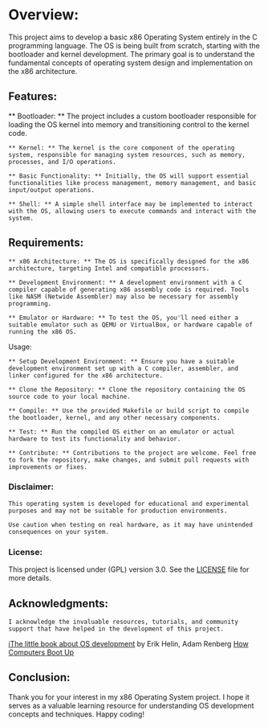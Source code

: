# Overview:

This project aims to develop a basic x86 Operating System entirely in the C programming language. The OS is being built from scratch, starting with the bootloader and kernel development. The primary goal is to understand the fundamental concepts of operating system design and implementation on the x86 architecture.
## Features:

   ** Bootloader: ** The project includes a custom bootloader responsible for loading the OS kernel into memory and transitioning control to the kernel code.

    ** Kernel: ** The kernel is the core component of the operating system, responsible for managing system resources, such as memory, processes, and I/O operations.

    ** Basic Functionality: ** Initially, the OS will support essential functionalities like process management, memory management, and basic input/output operations.

    ** Shell: ** A simple shell interface may be implemented to interact with the OS, allowing users to execute commands and interact with the system.

## Requirements:

    ** x86 Architecture: ** The OS is specifically designed for the x86 architecture, targeting Intel and compatible processors.

    ** Development Environment: ** A development environment with a C compiler capable of generating x86 assembly code is required. Tools like NASM (Netwide Assembler) may also be necessary for assembly programming.

    ** Emulator or Hardware: ** To test the OS, you'll need either a suitable emulator such as QEMU or VirtualBox, or hardware capable of running the x86 OS.

Usage:

    ** Setup Development Environment: ** Ensure you have a suitable development environment set up with a C compiler, assembler, and linker configured for the x86 architecture.

    ** Clone the Repository: ** Clone the repository containing the OS source code to your local machine.

    ** Compile: ** Use the provided Makefile or build script to compile the bootloader, kernel, and any other necessary components.

    ** Test: ** Run the compiled OS either on an emulator or actual hardware to test its functionality and behavior.

    ** Contribute: ** Contributions to the project are welcome. Feel free to fork the repository, make changes, and submit pull requests with improvements or fixes.

### Disclaimer:

    This operating system is developed for educational and experimental purposes and may not be suitable for production environments.

    Use caution when testing on real hardware, as it may have unintended consequences on your system.

### License:

This project is licensed under (GPL) version 3.0. See the [LICENSE](https://www.gnu.org/licenses/gpl-3.0.en.html) file for more details.

## Acknowledgments:

    I acknowledge the invaluable resources, tutorials, and community support that have helped in the development of this project.

[iThe little book about OS development](https://littleosbook.github.io/) by Erik Helin, Adam Renberg
[How Computers Boot Up](https://manybutfinite.com/post/how-computers-boot-up/)

## Conclusion:

Thank you for your interest in my x86 Operating System project. I hope it serves as a valuable learning resource for understanding OS development concepts and techniques. Happy coding!

